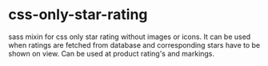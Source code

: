 # css-only-star-rating
sass mixin for css only star rating without images or icons.
It can be used when ratings are fetched from database and corresponding stars have to be shown on view.
Can be used at product rating's and markings. 
